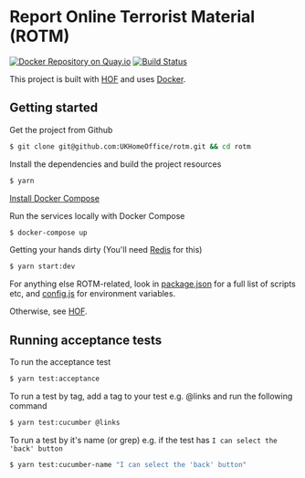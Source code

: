 # Report Online Terrorist Material (ROTM)

[![Docker Repository on Quay.io](https://quay.io/repository/ukhomeofficedigital/rotm/status "Docker Repository on Quay.io")](https://quay.io/repository/ukhomeofficedigital/rotm) [![Build Status](https://travis-ci.org/UKHomeOffice/rotm.svg?branch=master)](https://travis-ci.org/UKHomeOffice/rotm)

This project is built with [HOF](https://github.com/UKHomeOffice/hof) and uses [Docker](https://www.docker.com/).

## Getting started

Get the project from Github
```bash
$ git clone git@github.com:UKHomeOffice/rotm.git && cd rotm
```

Install the dependencies and build the project resources
```bash
$ yarn
```

[Install Docker Compose](https://docs.docker.com/compose/install/)

Run the services locally with Docker Compose
```bash
$ docker-compose up
```

Getting your hands dirty (You'll need [Redis](http://redis.io/) for this)
```bash
$ yarn start:dev
```

For anything else ROTM-related, look in [package.json](./package.json) for a full list of scripts etc, and
[config.js](./config.js) for environment variables.

Otherwise, see [HOF](https://github.com/UKHomeOffice/hof).

## Running acceptance tests

To run the acceptance test

```bash
$ yarn test:acceptance
```

To run a test by tag, add a tag to your test e.g. @links and run the following command

```bash
$ yarn test:cucumber @links
```

To run a test by it's name (or grep) e.g. if the test has `I can select the 'back' button`

```bash
$ yarn test:cucumber-name "I can select the 'back' button"
```
